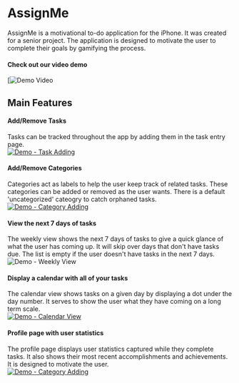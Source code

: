 # AssignMe
AssignMe is a motivational to-do application for the iPhone. It was created for a senior project. The application is designed to motivate the user to complete their goals by gamifying the process.
#### Check out our video demo
[![Demo Video](https://youtu.be/7av0BeRR_Vg)

## Main Features
#### Add/Remove Tasks
Tasks can be tracked throughout the app by adding them in the task entry page.  
[![Demo - Task Adding](https://media.giphy.com/media/8aLctxeGHRRWFBGLkV/giphy.gif)](https://youtu.be/7av0BeRR_Vg)

#### Add/Remove Categories
Categories act as labels to help the user keep track of related tasks. These categories can be added or removed as the user wants. There is a default 'uncategorized' cateogry to catch orphaned tasks.  
[![Demo - Category Adding](https://media.giphy.com/media/JjQ6RoruIIV9d5csGL/giphy.gif)](https://youtu.be/7av0BeRR_Vg)

#### View the next 7 days of tasks
The weekly view shows the next 7 days of tasks to give a quick glance of what the user has coming up. It will skip over days that don't have tasks due. The list is empty if the user doesn't have tasks in the next 7 days.  
![Demo - Weekly View](https://i.imgur.com/STqUSG0l.png)

#### Display a calendar with all of your tasks
The calendar view shows tasks on a given day by displaying a dot under the day number. It serves to show the user what they have coming on a long term scale.   
[![Demo - Calendar View](https://media.giphy.com/media/kzIRCnXNFyVLY5mICx/giphy.gif)](https://youtu.be/7av0BeRR_Vg)

#### Profile page with user statistics
The profile page displays user statistics captured while they complete tasks. It also shows their most recent accomplishments and achievements. It is designed to motivate the user.  
[![Demo - Category Adding](https://media.giphy.com/media/Q4YXjFcaGW2zyoa8Ae/giphy.gif)](https://youtu.be/7av0BeRR_Vg)
